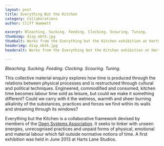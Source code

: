 ```yaml
---
layout: post
title: Everything But the Kitchen
category: Collaborations
author: Cliff Hammett

excerpt: Bleaching. Sucking. Feeding. Clocking. Scouring. Tuning. 
thumbimg: disp_ebtk.jpg
thumbalt: Works from the Everything but the Kitchen exhibition at Harts Lane Studios
headerimg: disp_ebtk.jpg
headeralt: Works from the Everything but the Kitchen exhibition at Harts Lane Studios

---
```

*Bleaching. Sucking. Feeding. Clocking. Scouring. Tuning.*

This collective material enquiry explores how time is produced through the relations between physical processes and is restructured through cultural and political techniques. Engineered, commodified and consumed, kitchen time becomes labour time sold as leisure, but could we make it something different? Could we carry with it the wetness, warmth and sheer burning alkalinity of the substances, practices and forces we find within its walls and streaming through its windows?

Everything but the Kitchen is a collaborative framework devised by members of the [Open Systems Association](http://www.opensystem.org.uk). It seeks to tinker with unseen energies, unrecognised practices and unpaid forms of physical, emotional and material labour which fall outside normative notions of time. A first exhibition was held in June 2013 at Harts Lane Studios.
